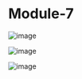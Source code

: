 # Module-7
![image](https://github.com/LazyAsif/Module-7/assets/135583730/4e4413eb-c707-45e1-8a81-b14ff0e0e8c3)

![image](https://github.com/LazyAsif/Module-7/assets/135583730/1bbb31d4-8c35-490d-9f49-8258c79c0c2a)

![image](https://github.com/LazyAsif/Module-7/assets/135583730/b5c38182-144f-4562-8ef1-507e2f7b189e)
